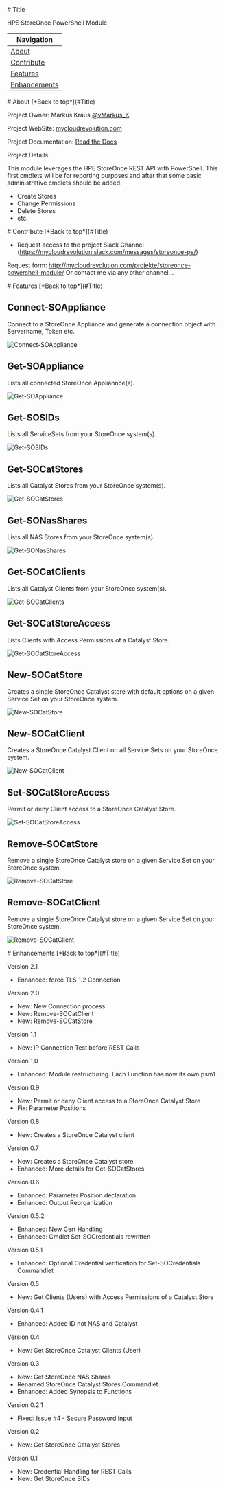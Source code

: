 <a name="Title">
# Title

HPE StoreOnce PowerShell Module

|Navigation|
|-----------------|
|[About](#About)|
|[Contribute](#Contribute)|
|[Features](#Features)|
|[Enhancements](#Enhancements)|


<a name="About">
# About
[*Back to top*](#Title)

Project Owner: Markus Kraus [@vMarkus_K](https://twitter.com/vMarkus_K)

Project WebSite: [mycloudrevolution.com](http://mycloudrevolution.com/projekte/storeonce-powershell-module/)

Project Documentation: [Read the Docs](http://storeonce-psmodule.readthedocs.io/en/latest/index.html)

Project Details:

This module leverages the HPE StoreOnce REST API with PowerShell.
This first cmdlets will be for reporting purposes and after that some basic administrative cmdlets should be added.


+ Create Stores
+ Change Permissions
+ Delete Stores
+ etc.

<a name="Contribute">
# Contribute
[*Back to top*](#Title)

* Request access to the project Slack Channel (https://mycloudrevolution.slack.com/messages/storeonce-ps/)

Request form: http://mycloudrevolution.com/projekte/storeonce-powershell-module/
Or contact me via any other channel...

<a name="Features">
# Features
[*Back to top*](#Title)

## Connect-SOAppliance

Connect to a StoreOnce Appliance and generate a connection object with Servername, Token etc.

![Connect-SOAppliance](/Media/Connect-SOAppliance.png)

## Get-SOAppliance

Lists all connected StoreOnce Appliannce(s).

![Get-SOAppliance](/Media/Get-SOAppliance.png)

## Get-SOSIDs

Lists all ServiceSets from your StoreOnce system(s).

![Get-SOSIDs](/Media/Get-SOSIDs.png)

## Get-SOCatStores

Lists all Catalyst Stores from your StoreOnce system(s).

![Get-SOCatStores](/Media/Get-SOCatStores.png)

## Get-SONasShares

Lists all NAS Stores from your StoreOnce system(s).

![Get-SONasShares](/Media/Get-SONasShares.png)

## Get-SOCatClients

Lists all Catalyst Clients from your StoreOnce system(s).

![Get-SOCatClients](/Media/Get-SOCatClients.png)

## Get-SOCatStoreAccess

Lists Clients with Access Permissions of a Catalyst Store.

![Get-SOCatStoreAccess](/Media/Get-SOCatStoreAccess.png)

## New-SOCatStore

Creates a single StoreOnce Catalyst store with default options on a given Service Set on your StoreOnce system.

![New-SOCatStore](/Media/New-SOCatStore.png)

## New-SOCatClient

Creates a StoreOnce Catalyst Client on all Service Sets on your StoreOnce system.

![New-SOCatClient](/Media/New-SOCatClient.png)

## Set-SOCatStoreAccess

Permit or deny Client access to a StoreOnce Catalyst Store.

![Set-SOCatStoreAccess](/Media/Set-SOCatStoreAccess.png)

## Remove-SOCatStore

Remove a single StoreOnce Catalyst store on a given Service Set on your StoreOnce system.

![Remove-SOCatStore](/Media/Remove-SOCatStore.png)

## Remove-SOCatClient

Remove a single StoreOnce Catalyst store on a given Service Set on your StoreOnce system.

![Remove-SOCatClient](/Media/Remove-SOCatClient.png)

<a name="Enhancements">
# Enhancements
[*Back to top*](#Title)

Version 2.1
+ Enhanced: force TLS 1.2 Connection

Version 2.0
+ New: New Connection process
+ New: Remove-SOCatClient
+ New: Remove-SOCatStore

Version 1.1
+ New: IP Connection Test before REST Calls

Version 1.0
+ Enhanced: Module restructuring. Each Function has now its own psm1

Version 0.9
+ New: Permit or deny Client access to a StoreOnce Catalyst Store
+ Fix: Parameter Positions

Version 0.8
+ New: Creates a StoreOnce Catalyst client

Version 0.7
+ New: Creates a StoreOnce Catalyst store
+ Enhanced: More details for Get-SOCatStores

Version 0.6
+ Enhanced: Parameter Position declaration 
+ Enhanced: Output Reorganization

Version 0.5.2
+ Enhanced: New Cert Handling 
+ Enhanced: Cmdlet Set-SOCredentials rewritten

Version 0.5.1
+ Enhanced: Optional Credential verification for Set-SOCredentials Commandlet

Version 0.5
+ New: Get Clients (Users) with Access Permissions of a Catalyst Store

Version 0.4.1
+ Enhanced: Added ID not NAS and Catalyst

Version 0.4
+ New: Get StoreOnce Catalyst Clients (User)

Version 0.3
+ New: Get StoreOnce NAS Shares
+ Renamed StoreOnce Catalyst Stores Commandlet
+ Enhanced: Added Synopsis to Functions

Version 0.2.1
+ Fixed: Issue #4 - Secure Password Input

Version 0.2
+ New: Get StoreOnce Catalyst Stores

Version 0.1
+ New: Credential Handling for REST Calls
+ New: Get StoreOnce SIDs


